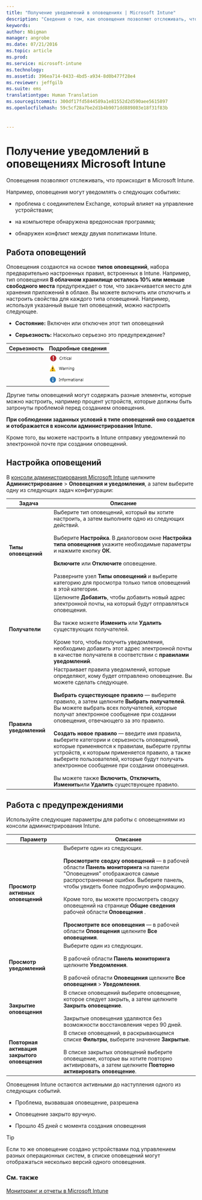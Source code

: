 ```yaml
---
title: "Получение уведомлений в оповещениях | Microsoft Intune"
description: "Сведения о том, как оповещения позволяют отслеживать, что происходит в Microsoft Intune."
keywords: 
author: Nbigman
manager: angrobe
ms.date: 07/21/2016
ms.topic: article
ms.prod: 
ms.service: microsoft-intune
ms.technology: 
ms.assetid: 396ea714-0433-4bd5-a934-8d0b477f28e4
ms.reviewer: jeffgilb
ms.suite: ems
translationtype: Human Translation
ms.sourcegitcommit: 300df17fd5844589a1e81552d2d590aee5615897
ms.openlocfilehash: 59c5cf28a7be2d1b4b9071dd889803e18f31f83b


---
```


# Получение уведомлений в оповещениях Microsoft Intune
Оповещения позволяют отслеживать, что происходит в Microsoft Intune.

Например, оповещения могут уведомлять о следующих событиях:

-   проблема с соединителем Exchange, который влияет на управление устройствами;

-   на компьютере обнаружена вредоносная программа;

-   обнаружен конфликт между двумя политиками Intune.


## Работа оповещений
Оповещения создаются на основе **типов оповещений**, набора предварительно настроенных правил, встроенных в Intune. Например, тип оповещения **В облачном хранилище осталось 10% или меньше свободного места** предупреждает о том, что заканчивается место для хранения приложений в облаке. Вы можете включить или отключить и настроить свойства для каждого типа оповещений. Например, используя указанный выше тип оповещений, можно настроить следующее.

-   **Состояние:** Включен или отключен этот тип оповещений

-   **Серьезность:** Насколько серьезно это предупреждение?


|Серьезность|Подробные сведения|
|--------|-------|
    |![Критическое оповещение](../media/Critical-Alert.jpg)|Указывает на серьезную проблему, которую нужно исследовать как можно быстрее, например при обнаружении вредоносной программы на компьютере.|
    |![Оповещение с предупреждением](../media/Warning-Alert.jpg)|Указывает на проблему, которая не является серьезной в настоящее время, но может стать серьезной, если вы не обратите на нее внимание, например обновления безопасности, ожидающие установки.|
    |![Информационное оповещение](../media/Informational-Alert.jpg)|Указывает сведения, которые не являются критическими для операций, например доступность новой версии соединителя Exchange.|

Другие типы оповещений могут содержать разные элементы, которые можно настроить, например процент устройств, которые должны быть затронуты проблемой перед созданием оповещения.

**При соблюдении заданных условий в типе оповещений оно создается и отображается в консоли администрирования Intune.**

Кроме того, вы можете настроить в Intune отправку уведомлений по электронной почте при создании оповещений.

## Настройка оповещений
В [консоли администрирования Microsoft Intune](https://manage.microsoft.com) щелкните **Администрирование** &gt; **Оповещения и уведомления**, а затем выберите одну из следующих задач конфигурации:

|Задача|Описание|
|--------|---------------|
|**Типы оповещений**|Выберите тип оповещений, который вы хотите настроить, а затем выполните одно из следующих действий.<br /><br />Выберите **Настройка**. В диалоговом окне **Настройка типа оповещения** укажите необходимые параметры и нажмите кнопку **ОК**.<br /><br />**Включите** или **Отключите** оповещение.<br /><br />Разверните узел **Типы оповещений** и выберите категорию для просмотра только типов оповещений в этой категории.|
|**Получатели**|Щелкните **Добавить**, чтобы добавить новый адрес электронной почты, на который будут отправляться оповещения.<br /><br />Вы также можете **Изменить** или **Удалить** существующих получателей.<br /><br />Кроме того, чтобы получить уведомления, необходимо добавить этот адрес электронной почты в качестве получателя в соответствии с **правилами уведомлений**.|
|**Правила уведомлений**|Настраивает правила уведомлений, которые определяют, кому будет отправлено оповещение. Вы можете сделать следующее.<br /><br />**Выбрать существующее правило** — выберите правило, а затем щелкните **Выбрать получателей**. Вы можете выбрать всех получателей, которые получат электронное сообщение при создании оповещения, отвечающего за это правило.<br /><br />**Создать новое правило** — введите имя правила, выберите категории и серьезность оповещений, которые применяются к правилам, выберите группы устройств, к которым применяется правило, а также выберите пользователей, которые будут получать электронное сообщение при создании оповещения.<br /><br />Вы можете также **Включить**, **Отключить**, **Изменить**или **Удалить** существующее правило.|

## Работа с предупреждениями
Используйте следующие параметры для работы с оповещениями из консоли администрирования Intune.

|Параметр|Описание|
|----------|---------------|
|**Просмотр активных оповещений**|Выберите один из следующих.<br /><br />**Просмотрите сводку оповещений** — в рабочей области **Панель мониторинга** на панели "Оповещения" отображаются самые распространенные ошибки. Выберите панель, чтобы увидеть более подробную информацию.<br /><br />Кроме того, вы можете просмотреть сводку оповещений на странице **Общие сведения** рабочей области **Оповещения** .<br /><br />**Просмотрите все оповещения** — в рабочей области **Оповещения** щелкните **Все оповещения**.|
|**Просмотр уведомлений**|Выберите один из следующих.<br /><br />В рабочей области **Панель мониторинга** щелкните **Уведомления**.<br /><br />В рабочей области **Оповещения** щелкните **Все оповещения** &gt; **Уведомления**.|
|**Закрытие оповещения**|В списке оповещений выберите оповещение, которое следует закрыть, а затем щелкните **Закрыть оповещение**.<br /><br />Закрытые оповещения удаляются без возможности восстановления через 90 дней.|
|**Повторная активация закрытого оповещения**|В списке оповещений, в раскрывающемся списке **Фильтры**, выберите значение **Закрытые**.<br /><br />В списке закрытых оповещений выберите оповещение, которые вы хотите повторно активировать, а затем щелкните **Повторно активировать оповещение**.|
Оповещения Intune остаются активными до наступления одного из следующих событий.

-   Проблема, вызвавшая оповещение, разрешена

-   Оповещение закрыто вручную.

-   Прошло 45 дней с момента создания оповещения

> [!TIP]
> Если то же оповещение создано устройствами под управлением разных операционных систем, в списке оповещений могут отображаться несколько версий одного оповещения.

### См. также
[Мониторинг и отчеты в Microsoft Intune](monitoring-and-reports-with-microsoft-intune.md)



<!--HONumber=Jul16_HO4-->


